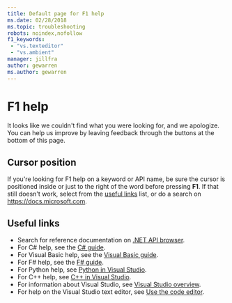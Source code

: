 ```yaml
---
title: Default page for F1 help
ms.date: 02/28/2018
ms.topic: troubleshooting
robots: noindex,nofollow
f1_keywords:
 - "vs.texteditor"
 - "vs.ambient"
manager: jillfra
author: gewarren
ms.author: gewarren
---
```

# F1 help

It looks like we couldn't find what you were looking for, and we apologize. You can help us improve by leaving feedback through the buttons at the bottom of this page.

## Cursor position

If you're looking for F1 help on a keyword or API name, be sure the cursor is positioned inside or just to the right of the word before pressing **F1**. If that still doesn't work, select from the [useful links](#useful-links) list, or do a search on https://docs.microsoft.com.

## Useful links

- Search for reference documentation on [.NET API browser](/dotnet/api/).
- For C# help, see the [C# guide](/dotnet/csharp/index).
- For Visual Basic help, see the [Visual Basic guide](/dotnet/visual-basic/).
- For F# help, see the [F# guide](/dotnet/fsharp/).
- For Python help, see [Python in Visual Studio](../../python/overview-of-python-tools-for-visual-studio.md).
- For C++ help, see [C++ in Visual Studio](/cpp/visual-cpp-in-visual-studio).
- For information about Visual Studio, see [Visual Studio overview](../../get-started/visual-studio-ide.md).
- For help on the Visual Studio text editor, see [Use the code editor](../../ide/writing-code-in-the-code-and-text-editor.md).
